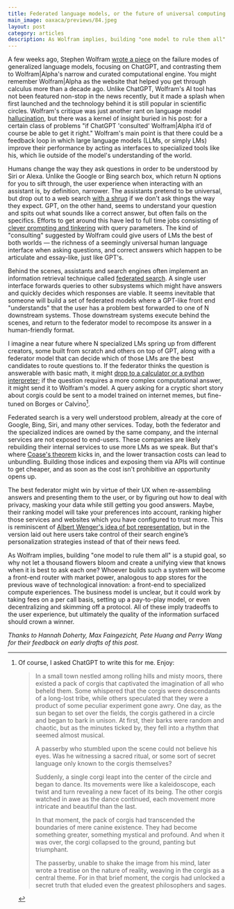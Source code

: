 ```yaml
---
title: Federated language models, or the future of universal computing
main_image: oaxaca/previews/84.jpeg
layout: post
category: articles
description: As Wolfram implies, building "one model to rule them all" is a stupid goal
---
```


A few weeks ago, Stephen Wolfram [wrote a piece](https://writings.stephenwolfram.com/2023/01/wolframalpha-as-the-way-to-bring-computational-knowledge-superpowers-to-chatgpt/) on the failure modes of generalized language models, focusing on ChatGPT, and contrasting them to Wolfram\|Alpha's narrow and curated computational engine. You might remember Wolfram\|Alpha as the website that helped you get through calculus more than a decade ago. Unlike ChatGPT, Wolfram's AI tool has not been featured non-stop in the news recently, but it made a splash when first launched and the technology behind it is still popular in scientific circles. Wolfram's critique was just another rant on language model [hallucination](https://en.wikipedia.org/wiki/Hallucination_(artificial_intelligence)), but there was a kernel of insight buried in his post: for a certain class of problems "if ChatGPT 'consulted' Wolfram\|Alpha it’d of course be able to get it right." Wolfram's main point is that there could be a feedback loop in which large language models (LLMs, or simply LMs) improve their performance by acting as interfaces to specialized tools like his, which lie outside of the model's understanding of the world.

Humans change the way they ask questions in order to be understood by Siri or Alexa. Unlike the Google or Bing search box, which return N options for you to sift through, the user experience when interacting with an assistant is, by definition, narrower. The assistants pretend to be universal, but drop out to a web search [with a shrug](https://www.ben-evans.com/benedictevans/2017/2/22/voice-and-the-uncanny-valley-of-ai) if we don't ask things the way they expect. GPT, on the other hand, seems to understand your question and spits out what sounds like a correct answer, but often fails on the specifics. Efforts to get around this have led to full time jobs consisting of [clever prompting and tinkering](https://archive.is/20230301052905/https://www.washingtonpost.com/technology/2023/02/25/prompt-engineers-techs-next-big-job/) with query parameters. The kind of "consulting" suggested by Wolfram could give users of LMs the best of both worlds — the richness of a seemingly universal human language interface when asking questions, and correct answers which happen to be articulate and essay-like, just like GPT's.

Behind the scenes, assistants and search engines often implement an information retrieval technique called [federated search](https://en.wikipedia.org/wiki/Federated_search). A single user interface forwards queries to other subsystems which might have answers and quickly decides which responses are viable. It seems inevitable that someone will build a set of federated models where a GPT-like front end "understands" that the user has a problem best forwarded to one of N downstream systems. Those downstream systems execute behind the scenes, and return to the federator model to recompose its answer in a human-friendly format.

I imagine a near future where N specialized LMs spring up from different creators, some built from scratch and others on top of GPT, along with a federator model that can decide which of those LMs are the best candidates to route questions to. If the federator thinks the question is answerable with basic math, it might [drop to a calculator or a python interpreter](https://arxiv.org/abs/2302.04761); if the question requires a more complex computational answer, it might send it to Wolfram's model. A query asking for a cryptic short story about corgis could be sent to a model trained on internet memes, but fine-tuned on Borges or Calvino[^1].

Federated search is a very well understood problem, already at the core of Google, Bing, Siri, and many other services. Today, both the federator and the specialized indices are owned by the same company, and the internal services are not exposed to end-users. These companies are likely rebuilding their internal services to use more LMs as we speak. But that's where [Coase's theorem](https://www.investopedia.com/terms/c/coase-theorem.asp) kicks in, and the lower transaction costs can lead to unbundling. Building those indices and exposing them via APIs will continue to get cheaper, and as soon as the cost isn't prohibitive an opportunity opens up.

The best federator might win by virtue of their UX when re-assembling answers and presenting them to the user, or by figuring out how to deal with privacy, masking your data while still getting you good answers. Maybe, their ranking model will take your preferences into account, ranking higher those services and websites which you have configured to trust more. This is reminiscent of [Albert Wenger's idea of bot representation](https://continuations.com/post/172413445510/we-need-mandatory-enduser-apis-for-social-and), but in the version laid out here users take control of their search engine’s personalization strategies instead of that of their news feed.

As Wolfram implies, building "one model to rule them all" is a stupid goal, so why not let a thousand flowers bloom and create a unifying view that knows when it is best to ask each one? Whoever builds such a system will become a front-end router with market power, analogous to app stores for the previous wave of technological innovation: a front-end to specialized compute experiences. The business model is unclear, but it could work by taking fees on a per call basis, setting up a pay-to-play model, or even decentralizing and skimming off a protocol. All of these imply tradeoffs to the user experience, but ultimately the quality of the information surfaced should crown a winner.

_Thanks to Hannah Doherty, Max Faingezicht, Pete Huang and Perry Wang for their feedback on early drafts of this post._

[^1]: Of course, I asked ChatGPT to write this for me. Enjoy:

	> In a small town nestled among rolling hills and misty moors, there existed a pack of corgis that captivated the imagination of all who beheld them. Some whispered that the corgis were descendants of a long-lost tribe, while others speculated that they were a product of some peculiar experiment gone awry.
	> One day, as the sun began to set over the fields, the corgis gathered in a circle and began to bark in unison. At first, their barks were random and chaotic, but as the minutes ticked by, they fell into a rhythm that seemed almost musical.
	>
	> A passerby who stumbled upon the scene could not believe his eyes. Was he witnessing a sacred ritual, or some sort of secret language only known to the corgis themselves?
	>
	> Suddenly, a single corgi leapt into the center of the circle and began to dance. Its movements were like a kaleidoscope, each twist and turn revealing a new facet of its being. The other corgis watched in awe as the dance continued, each movement more intricate and beautiful than the last.
	>
	> In that moment, the pack of corgis had transcended the boundaries of mere canine existence. They had become something greater, something mystical and profound. And when it was over, the corgi collapsed to the ground, panting but triumphant.
	>
	> The passerby, unable to shake the image from his mind, later wrote a treatise on the nature of reality, weaving in the corgis as a central theme. For in that brief moment, the corgis had unlocked a secret truth that eluded even the greatest philosophers and sages.
